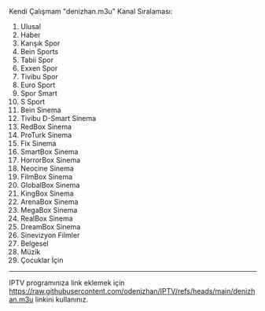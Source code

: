 Kendi Çalışmam "denizhan.m3u" Kanal Sıralaması:
  1. Ulusal
  2. Haber
  3. Karışık Spor
  4. Bein Sports
  5. Tabii Spor
  6. Exxen Spor
  7. Tivibu Spor
  8. Euro Sport
  9. Spor Smart
  10. S Sport
  11. Bein Sinema
  12. Tivibu D-Smart Sinema
  13. RedBox Sinema
  14. ProTurk Sinema
  15. Fix Sinema
  16. SmartBox Sinema
  17. HorrorBox Sinema
  18. Neocine Sinema
  19. FilmBox Sinema
  20. GlobalBox Sinema
  21. KingBox Sinema
  22. ArenaBox Sinema
  23. MegaBox Sinema
  24. RealBox Sinema
  25. DreamBox Sinema
  26. Sinevizyon Filmler
  27. Belgesel
  28. Müzik
  29. Çocuklar İçin


----------------------------------------------------------------------------------------------------------------------------
IPTV programınıza link eklemek için https://raw.githubusercontent.com/odenizhan/IPTV/refs/heads/main/denizhan.m3u linkini kullanınız.

